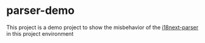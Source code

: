 # parser-demo
This project is a demo project to show the misbehavior of the [i18next-parser](https://github.com/i18next/i18next-parser) in this project environment
